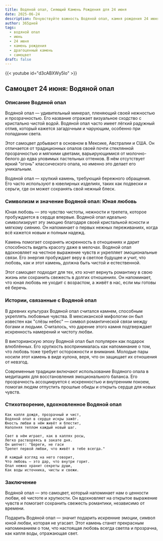 ```yaml
---
title: Водяной опал, Сияющий Камень Рождения для 24 июня
date: 2025-06-24
description: Почувствуйте важность Водяной опал, камня рождения 24 июня, который символизирует Юная любовь. Пусть его красота и значение осветят ваш день.
author: 365дней
tags:
  - водяной опал
  - июнь
  - 24 июня
  - камень рождения
  - драгоценный камень
  - самоцвет
draft: false
---
```


{{< youtube id="d3cABXWy5Io" >}}

## Самоцвет 24 июня: Водяной опал

### Описание Водяной опал

Водяной опал — удивительный минерал, пленяющий своей нежностью и прозрачностью. Его название отражает визуальное сходство с кристально чистой водой. Водяной опал часто имеет лёгкий радужный отлив, который кажется загадочным и чарующим, особенно при попадании света.

Этот самоцвет добывают в основном в Мексике, Австралии и США. Он отличается от традиционных опалов своей почти стеклянной прозрачностью и мягкими цветами, варьирующимися от молочно-белого до едва уловимых пастельных оттенков. В нём отсутствует яркий "огонь" классического опала, но именно это делает его уникальным.

Водяной опал — хрупкий камень, требующий бережного обращения. Его часто используют в ювелирных изделиях, таких как подвески и серьги, где он может сохранять свой нежный блеск.

### Символизм и значение Водяной опал: Юная любовь

Юная любовь — это чувство чистоты, нежности и трепета, которое пробуждается в сердце впервые. Водяной опал идеально символизирует эту эмоцию благодаря своей кристальной ясности и мягкому сиянию. Он напоминает о первых нежных переживаниях, когда всё кажется новым и полным надежд.

Камень помогает сохранять искренность в отношениях и дарит способность видеть красоту даже в мелочах. Водяной опал вдохновляет на честное выражение чувств и укрепляет эмоциональные связи. Его энергия пробуждает веру в светлое будущее и учит, что любовь, как и этот камень, должна быть чистой и естественной.

Этот самоцвет подходит для тех, кто хочет вернуть романтику в свою жизнь или сохранить свежесть в долгих отношениях. Он напоминает, что юная любовь не уходит с возрастом, а живёт в нас, если мы готовы её беречь.

### Истории, связанные с Водяной опал

В древних культурах Водяной опал считался камнем, способным укреплять любовные чувства. В мексиканской мифологии он был известен как "слёзы небес" — символ романтической связи между богами и людьми. Считалось, что дарение этого камня подтверждает искренность намерений и чистоту любви.

В викторианскую эпоху Водяной опал был популярен как подарок влюблённых. Его хрупкость воспринималась как напоминание о том, что любовь тоже требует осторожности и внимания. Молодые пары носили этот камень в виде кулона, веря, что он защищает их отношения от невзгод.

Современные традиции включают использование Водяного опала в медитациях для восстановления эмоционального баланса. Его прозрачность ассоциируется с искренностью и внутренним покоем, помогая людям отпустить прошлые обиды и открыть сердце для новых чувств.

### Стихотворение, вдохновленное Водяной опал

```
Как капля дождя, прозрачный и чист,  
Водяной опал в сердце искры зажёг.  
Юность любви в нём живёт и блестит,  
Наполняя теплом каждый новый шаг.

Свет в нём играет, как в каплях росы,  
Легко растворяясь в закате дня.  
Он шепчет: "Береги, не гаси  
Трепет первой любви, что живёт в тебе всегда."

И каждый взгляд на него говорит,  
Что любовь — это дар, что внутри горит.  
Опал нежно хранит секреты души,  
Как воды источника, чисты и свежи.
```

### Заключение

Водяной опал — это самоцвет, который напоминает нам о ценности любви, её чистоте и хрупкости. Он вдохновляет на открытое выражение чувств и помогает сохранить свежесть романтики, независимо от времени.

Подарить Водяной опал — значит подарить искренние эмоции, символ юной любви, которая не угасает. Этот камень станет прекрасным напоминанием о том, что настоящая любовь всегда светла и прозрачна, как капля воды, отражающая свет.